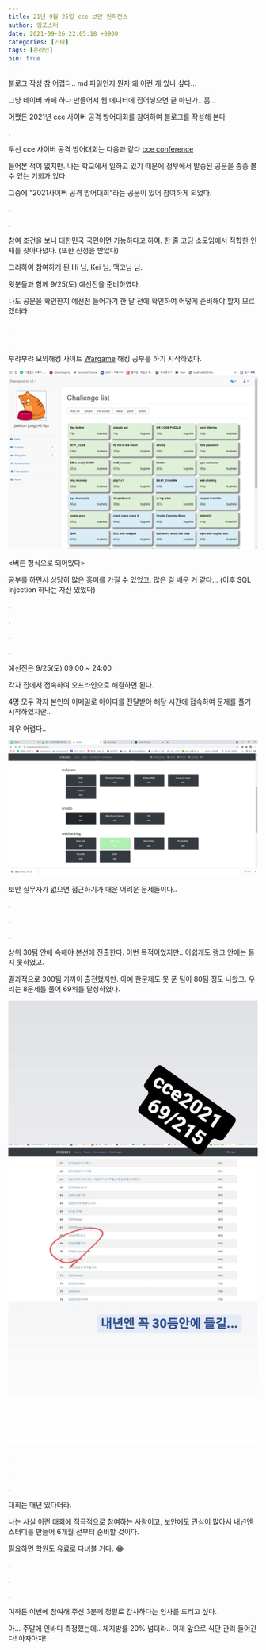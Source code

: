 ```yaml
---
title: 21년 9월 25일 cce 보안 컨퍼런스
author: 임포스터
date: 2021-09-26 22:05:18 +0900
categories: [기타]
tags: [온라인]
pin: true
---
```


블로그 작성 참 어렵다.. md 파일인지 뭔지 왜 이런 게 있나 싶다...

그냥 네이버 카페 하나 만들어서 웹 에디터에 집어넣으면 끝 아닌가.. 흠...

어쨌든 2021년 cce 사이버 공격 방어대회를 참여하여 블로그를 작성해 본다

.

우선 cce 사이버 공격 방어대회는 다음과 같다 [cce conference](https://www.cstec.kr/cce2021/)

들어본 적이 없지만. 나는 학교에서 일하고 있기 때문에 정부에서 발송된 공문을 종종 볼 수 있는 기회가 있다.

그중에 "2021사이버 공격 방어대회"라는 공문이 있어 참여하게 되었다.

.

.

참여 조건을 보니 대한민국 국민이면 가능하다고 하여. 한 줄 코딩 소모임에서 적합한 인재를 찾아다녔다. (또한 신청을 받았다)

그리하여 참여하게 된 Hi 님, Kei 님, 맥코님 님.

윗분들과 함께 9/25(토) 예선전을 준비하였다.

나도 공문을 확인한지 예선전 들어가기 한 달 전에 확인하여 어떻게 준비해야 할지 모르겠더라.

.

.

부랴부랴 모의해킹 사이트 [Wargame](http://wargame.kr/) 해킹 공부를 하기 시작하였다.

![워게임 사이트](/assets/img/20210927/3.png)

<버튼 형식으로 되어있다>

공부를 하면서 상당히 많은 흥미를 가질 수 있었고. 많은 걸 배운 거 같다... (이후 SQL Injection 하나는 자신 있었다)

.

.

.

.

예선전은 9/25(토) 09:00 ~ 24:00

각자 집에서 접속하여 오프라인으로 해결하면 된다.

4명 모두 각자 본인의 이메일로 아이디를 전달받아 해당 시간에 접속하여 문제를 풀기 시작하였지만..

매우 어렵다..

![cce2021](/assets/img/20210927/1.png)

보안 실무자가 없으면 접근하기가 매운 어려운 문제들이다..

.

.

.

상위 30팀 안에 속해야 본선에 진출한다. 이번 목적이었지만.. 아쉽게도 랭크 안에는 들지 못하였고.

결과적으로 300팀 가까이 출전했지만. 아예 한문제도 못 푼 팀이 80팀 정도 나왔고. 우리는 8문제를 풀어 69위를 달성하였다.

![결과](/assets/img/20210927/2.jpg)

.

.

.

대회는 매년 있다더라.

나는 사실 이런 대회에 적극적으로 참여하는 사람이고, 보안에도 관심이 많아서 내년엔 스터디를 만들어 6개월 전부터 준비할 것이다.

필요하면 학원도 유료로 다녀볼 거다. 😂

.

.

.

여하튼 이번에 참여해 주신 3분께 정말로 감사하다는 인사를 드리고 싶다.

아... 주말에 인바디 측정했는데.. 체지방률 20% 넘더라.. 이제 앞으로 식단 관리 들어간다! 아자아자!

